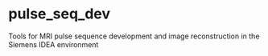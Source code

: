 # pulse_seq_dev
Tools for MRI pulse sequence development and image reconstruction in the Siemens IDEA environment
